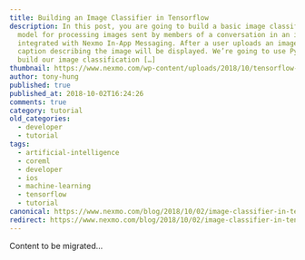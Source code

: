 ```yaml
---
title: Building an Image Classifier in Tensorflow
description: In this post, you are going to build a basic image classification
  model for processing images sent by members of a conversation in an iOS app
  integrated with Nexmo In-App Messaging. After a user uploads an image, a
  caption describing the image will be displayed. We’re going to use Python to
  build our image classification […]
thumbnail: https://www.nexmo.com/wp-content/uploads/2018/10/tensorflow-image-classifier.png
author: tony-hung
published: true
published_at: 2018-10-02T16:24:26
comments: true
category: tutorial
old_categories:
  - developer
  - tutorial
tags:
  - artificial-intelligence
  - coreml
  - developer
  - ios
  - machine-learning
  - tensorflow
  - tutorial
canonical: https://www.nexmo.com/blog/2018/10/02/image-classifier-in-tensorflow-dr
redirect: https://www.nexmo.com/blog/2018/10/02/image-classifier-in-tensorflow-dr
---
```

Content to be migrated...